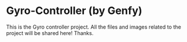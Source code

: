 # Gyro-Controller (by Genfy)
This is the Gyro controller project. All the files and images related to the project will be shared here! Thanks.
